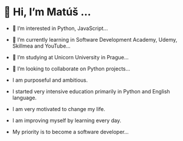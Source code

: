 # 👋 Hi, I’m Matúš ...
- 👀 I’m interested in Python, JavaScript...
- 🌱 I’m currently learning in Software Development Academy, Udemy, Skillmea and YouTube...
- 🌱 I’m studying at Unicorn University in Prague...
- 💞️ I’m looking to collaborate on Python projects...

- I am purposeful and ambitious.
- I started very intensive education primarily in Python and English language.
- I am very motivated to change my life.
- I am improving myself by learning every day.
- My priority is to become a software developer...

<!---
matus-kocik/matus-kocik is a ✨ special ✨ repository because its `README.md` (this file) appears on your GitHub profile.
You can click the Preview link to take a look at your changes.
--->

